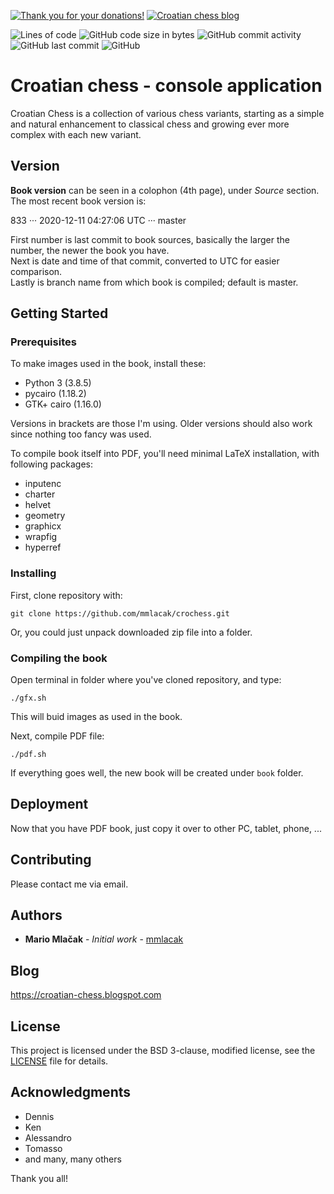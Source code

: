 <span class="badge-patreon"><a href="https://patreon.com/mmlacak" title="Thank you for your donations!"><img src="https://img.shields.io/badge/Patreon-Thank_you_for_your_donations!-F96854.svg?logo=patreon" alt="Thank you for your donations!" /></a></span>
<span class="badge-blogger"><a href="https://croatian-chess.blogspot.com/" title="Croatian chess blog"><img src="https://img.shields.io/badge/Blogger-Croatian_chess_blog-FF5722.svg?logo=blogger" alt="Croatian chess blog" /></a></span>

![Lines of code](https://img.shields.io/tokei/lines/github/mmlacak/crochess)
![GitHub code size in bytes](https://img.shields.io/github/languages/code-size/mmlacak/crochess)
![GitHub commit activity](https://img.shields.io/github/commit-activity/m/mmlacak/crochess)
![GitHub last commit](https://img.shields.io/github/last-commit/mmlacak/crochess)
![GitHub](https://img.shields.io/github/license/mmlacak/crochess)


# Croatian chess - console application

Croatian Chess is a collection of various chess variants,
starting as a simple and natural enhancement to classical
chess and growing ever more complex with each new variant.

## Version

**Book version** can be seen in a colophon (4th page), under
*Source* section. The most recent book version is:

833 ··· 2020-12-11 04:27:06 UTC ··· master

First number is last commit to book sources, basically the
larger the number, the newer the book you have.\
Next is date and time of that commit, converted to UTC for
easier comparison.\
Lastly is branch name from which book is compiled; default
is master.

## Getting Started

### Prerequisites

To make images used in the book, install these:
- Python 3 (3.8.5)
- pycairo (1.18.2)
- GTK+ cairo (1.16.0)

Versions in brackets are those I'm using. Older versions
should also work since nothing too fancy was used.

To compile book itself into PDF, you'll need minimal LaTeX
installation, with following packages:
  - inputenc
  - charter
  - helvet
  - geometry
  - graphicx
  - wrapfig
  - hyperref

### Installing

First, clone repository with:

```
git clone https://github.com/mmlacak/crochess.git
```

Or, you could just unpack downloaded zip file into a folder.

### Compiling the book

Open terminal in folder where you've cloned repository, and type:

```
./gfx.sh
```

This will buid images as used in the book.

Next, compile PDF file:

```
./pdf.sh
```

If everything goes well, the new book will be created under `book` folder.

## Deployment

Now that you have PDF book, just copy it over to other PC, tablet, phone, ...

## Contributing

Please contact me via email.

## Authors

* **Mario Mlačak** - *Initial work* - [mmlacak](https://github.com/mmlacak)

## Blog

https://croatian-chess.blogspot.com

## License

This project is licensed under the BSD 3-clause, modified license,
see the [LICENSE](LICENSE) file for details.

## Acknowledgments

* Dennis
* Ken
* Alessandro
* Tomasso
* and many, many others

Thank you all!
